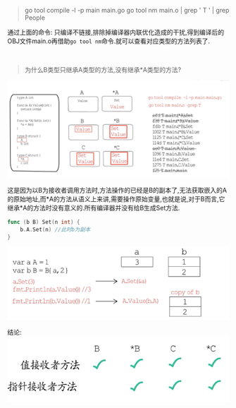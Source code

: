 > go tool compile -l -p main main.go
> go tool nm main.o | grep ' T ' | grep People

通过上面的命令: 只编译不链接,排除掉编译器内联优化造成的干扰,得到编译后的OBJ文件main.o再借助`go tool nm`命令.就可以查看对应类型的方法列表了.

<br>

> 为什么B类型只继承A类型的方法,没有继承*A类型的方法?

![](assets/image_20221121093349012012.png)

这是因为以B为接收者调用方法时,方法操作的已经是B的副本了,无法获取嵌入的A的原始地址,而*A的方法从语义上来讲,需要操作原始变量,也就是说,对于B而言,它继承\*A的方法时没有意义的.所有编译器并没有给B生成Set方法.
```go
func (b B) Set(n int) {
	b.A.Set(n) //此时b为副本
}
```
![](assets/image_20221121093821544544.png)

结论:
![](assets/image_20221121094525932932.png)

